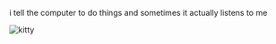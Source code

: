 i tell the computer to do things and sometimes it actually listens to me
<!--START_SECTION:update_image-->
<img src=https://raw.githubusercontent.com/sneakykestrel/sneakykestrel/main/.github/images/unbridled-whimsy-silly.gif height="" width="" align=left alt=kitty />
<!--END_SECTION:update_image-->

